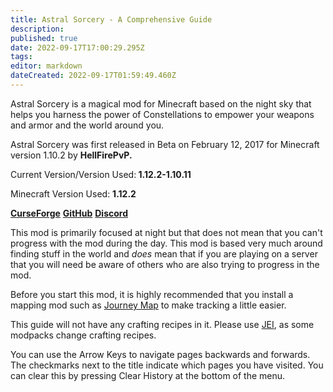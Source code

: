 ```yaml
---
title: Astral Sorcery - A Comprehensive Guide
description: 
published: true
date: 2022-09-17T17:00:29.295Z
tags: 
editor: markdown
dateCreated: 2022-09-17T01:59:49.460Z
---
```


Astral Sorcery is a magical mod for Minecraft based on the night sky that helps you harness the power of Constellations to empower your weapons and armor and the world around you.

Astral Sorcery was first released in Beta on February 12, 2017 for Minecraft version 1.10.2 by **HellFirePvP.**

Current Version/Version Used:<b> 1.12.2-1.10.11</b>

Minecraft Version Used: <b>1.12.2</b>


   <b><a href="https://minecraft.curseforge.com/projects/astral-sorcery" target="_blank">CurseForge</a></b>
   <b><a href="https://github.com/HellFirePvP/AstralSorcery" target="_blank">GitHub</a></b>
    <b><a href="https://discord.gg/q37VRcT" target="_blank">Discord</a></b>



This mod is primarily focused at night but that does not mean that you can't progress with the mod during the day. This mod is based very much around finding stuff in the world and _does_ mean that if you are playing on a server that you will need be aware of others who are also trying to progress in the mod.

Before you start this mod, it is highly recommended that you install a mapping mod such as [Journey Map](https://minecraft.curseforge.com/projects/journeymap) to make tracking a little easier.

This guide will not have any crafting recipes in it. Please use [JEI](https://minecraft.curseforge.com/projects/jei?gameCategorySlug=mc-mods&projectID=238222), as some modpacks change crafting recipes.


You can use the Arrow Keys to navigate pages backwards and forwards. The checkmarks next to the title indicate which pages you have visited.
You can clear this by pressing Clear History at the bottom of the menu.